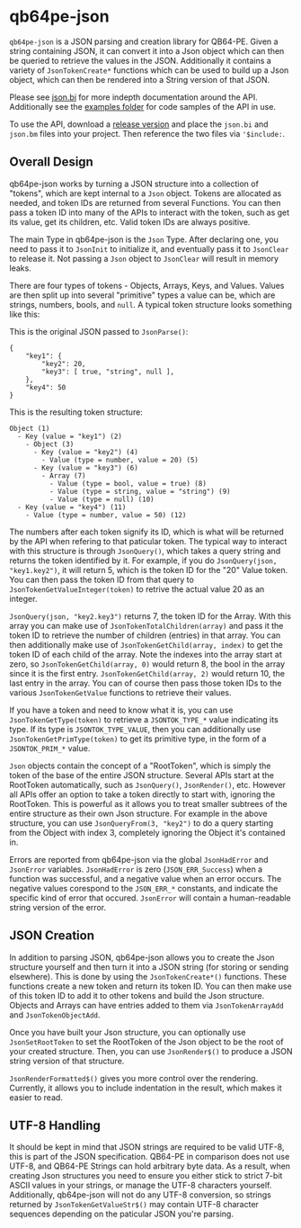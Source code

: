 qb64pe-json
===========

`qb64pe-json` is a JSON parsing and creation library for QB64-PE. Given a
string containing JSON, it can convert it into a Json object which can then be
queried to retrieve the values in the JSON. Additionally it contains a variety
of `JsonTokenCreate*` functions which can be used to build up a Json object, which
can then be rendered into a String version of that JSON.

Please see [json.bi](src/json.bi) for more indepth documentation around the
API. Additionally see the [examples folder](examples/) for code samples of the
API in use.

To use the API, download a
[release version](https://github.com/mkilgore/qb64pe-json/releases) and place
the `json.bi` and `json.bm` files into your project. Then reference the two
files via `'$include:`.

Overall Design
--------------

qb64pe-json works by turning a JSON structure into a collection of "tokens",
which are kept internal to a `Json` object. Tokens are allocated as needed, and
token IDs are returned from several Functions. You can then pass a token
ID into many of the APIs to interact with the token, such as get its value,
get its children, etc. Valid token IDs are always positive.

The main Type in qb64pe-json is the `Json` Type. After declaring one, you need
to pass it to `JsonInit` to initialize it, and eventually pass it to
`JsonClear` to release it. Not passing a `Json` object to `JsonClear` will
result in memory leaks.

There are four types of tokens - Objects, Arrays, Keys, and Values. Values are
then split up into several "primitive" types a value can be, which are strings,
numbers, bools, and `null`. A typical token structure looks something like
this:

This is the original JSON passed to `JsonParse()`:
```
{
    "key1": {
        "key2": 20,
        "key3": [ true, "string", null ],
    },
    "key4": 50
}
```

This is the resulting token structure:
```
Object (1)
  - Key (value = "key1") (2)
    - Object (3)
      - Key (value = "key2") (4)
        - Value (type = number, value = 20) (5)
      - Key (value = "key3") (6)
        - Array (7)
          - Value (type = bool, value = true) (8)
          - Value (type = string, value = "string") (9)
          - Value (type = null) (10)
  - Key (value = "key4") (11)
    - Value (type = number, value = 50) (12)
```

The numbers after each token signify its ID, which is what will be returned by
the API when refering to that paticular token. The typical way to interact with this
structure is through `JsonQuery()`, which takes a query string and returns the
token identified by it. For example, if you do `JsonQuery(json, "key1.key2")`,
it will return 5, which is the token ID for the "20" Value token. You can then
pass the token ID from that query to `JsonTokenGetValueInteger(token)` to
retrive the actual value 20 as an integer.

`JsonQuery(json, "key2.key3")` returns 7, the token ID for the Array. With this
array you can make use of `JsonTokenTotalChildren(array)` and pass it the token
ID to retrieve the number of children (entries) in that array. You can then
additionally make use of `JsonTokenGetChild(array, index)` to get the token ID
of each child of the array. Note the indexes into the array start at zero, so
`JsonTokenGetChild(array, 0)` would return 8, the bool in the array since it is
the first entry. `JsonTokenGetChild(array, 2)` would return 10, the last entry
in the array. You can of course then pass those token IDs to the various
`JsonTokenGetValue` functions to retrieve their values.

If you have a token and need to know what it is, you can use
`JsonTokenGetType(token)` to retrieve a `JSONTOK_TYPE_*` value indicating its
type. If its type is `JSONTOK_TYPE_VALUE`, then you can additionally use
`JsonTokenGetPrimType(token)` to get its primitive type, in the form of a
`JSONTOK_PRIM_*` value.

`Json` objects contain the concept of a "RootToken", which is simply the token
of the base of the entire JSON structure. Several APIs start at the RootToken
automatically, such as `JsonQuery()`, `JsonRender()`, etc. However all APIs
offer an option to take a token directly to start with, ignoring the RootToken.
This is powerful as it allows you to treat smaller subtrees of the entire
structure as their own Json structure. For example in the above structure, you
can use `JsonQueryFrom(3, "key2")` to do a query starting from the Object with
index 3, completely ignoring the Object it's contained in.

Errors are reported from qb64pe-json via the global `JsonHadError` and `JsonError`
variables. `JsonHadError` is zero (`JSON_ERR_Success`) when a function was
successful, and a negative value when an error occurs. The negative values
corespond to the `JSON_ERR_*` constants, and indicate the specific kind of
error that occured. `JsonError` will contain a human-readable string version of
the error.

JSON Creation
-------------

In addition to parsing JSON, qb64pe-json allows you to create the Json
structure yourself and then turn it into a JSON string (for storing or sending
elsewhere). This is done by using the `JsonTokenCreate*()` functions. These
functions create a new token and return its token ID. You can then make use of
this token ID to add it to other tokens and build the Json structure. Objects
and Arrays can have entries added to them via `JsonTokenArrayAdd` and
`JsonTokenObjectAdd`.

Once you have built your Json structure, you can optionally use
`JsonSetRootToken` to set the RootToken of the Json object to be the root of
your created structure. Then, you can use `JsonRender$()` to produce a JSON
string version of that structure.

`JsonRenderFormatted$()` gives you more control over the rendering. Currently,
it allows you to include indentation in the result, which makes it easier to
read.

UTF-8 Handling
--------------

It should be kept in mind that JSON strings are required to be valid UTF-8, this
is part of the JSON specification. QB64-PE in comparison does not use UTF-8,
and QB64-PE Strings can hold arbitrary byte data. As a result, when creating
Json structures you need to ensure you either stick to strict 7-bit ASCII
values in your strings, or manage the UTF-8 characters yourself. Additionally,
qb64pe-json will not do any UTF-8 conversion, so strings returned by
`JsonTokenGetValueStr$()` may contain UTF-8 character sequences depending on
the paticular JSON you're parsing.

